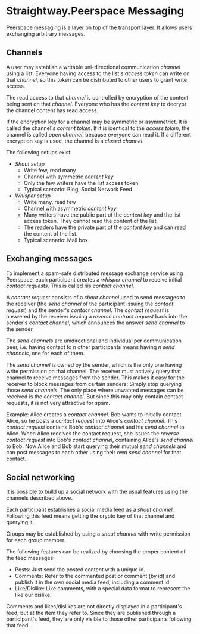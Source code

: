 # Straightway.Peerspace Messaging

Peerspace messaging is a layer on top of the [transport layer](../../transport/README.md). It allows users exchanging arbitrary
messages.


## Channels

A user may establish a writable uni-directional communication _channel_ using a list. Everyone
having access to the list's _access token_ can write on that _channel_, so this token can be
distributed to other users to grant write access.

The read access to that _channel_ is controlled by encryption of the content being sent on that
_channel_. Everyone who has the _content key_ to decrypt the channel content has read access.

If the encryption key for a channel may be symmetric or asymmetrict. It is called the channel's
_content token_. If it is identical to the _access token_, the channel is called _open channel_,
because everyone can read it. If a different encryption key is used, the channel is a _closed
channel_.

The following setups exist:
- _Shout setup_
  - Write few, read many
   - Channel with symmetric _content key_
   - Only the few writers have the list access token
   - Typical scenario: Blog, Social Network Feed
- _Whisper setup_
  - Write many, read few
  - Channel with asymmetric _content key_
  - Many writers have the public part of the _content key_ and the list access token. They cannot
    read the content of the list.
  - The readers have the private part of the _content key_ and can read the content of the list.
  - Typical scenario: Mail box


## Exchanging messages

To implement a spam-safe distributed message exchange service using Peerspace, each participant
creates a _whisper channel_ to receive initial _contact requests_. This is called his _contact
channel_.

A _contact request_ consists of a _shout channel_ used to send messages to the receiver (the _send
channel_ of the participant issuing the _contact request_) and the sender's _contact channel_. The
_contact request_ is answered by the receiver issuing a _reverse contract request_ back into the
sender's _contact channel_, which announces the answer _send channel_ to the sender.

The _send channels_ are unidirectional and individual per communication peer, i.e.  having contact
to _n_ other participants means having _n_ _send channels_, one for each of them.

The _send channel_ is owned by the sender, which is the only one having write permission on that
channel. The receiver must actively query that channel to receive messages from the sender. This
makes it easy for the receiver to block messages from certain senders: Simply stop querying those
_send channels_. The only place where unwanted messages can be received is the _contact channel_.
But since this may only contain contact requests, it is not very attractive for spam.

Example:
Alice creates a _contact channel_. Bob wants to initially contact Alice, so he posts a _contact
request_ into Alice's _contact channel_. This _contact request_ contains Bob's _contact channel_
and his _send channel_ to Alice. When Alice receives the contact request, she issues the _reverse
contact request_ into Bob's _contact channel_, containing Alice's _send channel_ to Bob. Now Alice
and Bob start querying their mutual _send channels_ and can post messages to each other using their
own _send channel_ for that contact.


## Social networking

It is possible to build up a social network with the usual features using the channels described
above.

Each participant establishes a social media feed as a _shout channel_. Following this feed means
getting the crypto key of that channel and querying it.

Groups may be established by using a _shout channel_ with write permission for each group member.

The following features can be realized by choosing the proper content of the feed messages:
- Posts: Just send the posted content with a unique id.
- Comments: Refer to the commented post or comment (by id) and publish it in the own social media
  feed, including a comment id.
- Like/Dislike: Like comments, with a special data format to represent the like our dislike.

Comments and likes/dislikes are not directly displayed in a participant's feed, but at the item
they refer to. Since they are published through a participant's feed, they are only visible to
those other participants following that feed.
